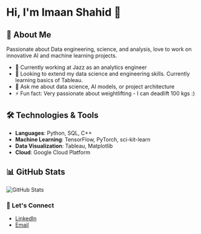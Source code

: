# Hi, I'm Imaan Shahid 👋

## 🌟 About Me
Passionate about Data engineering, science, and analysis, love to work on innovative AI and machine learning projects.

- 🔭 Currently working at Jazz as an analytics engineer
- 🌱 Looking to extend my data science and engineering skills. Currently learning basics of Tableau.
- 💬 Ask me about data science, AI models, or project architecture
- ⚡ Fun fact: Very passionate about weightlifting - I can deadlift 100 kgs :)

## 🛠️ Technologies & Tools
- **Languages**: Python, SQL, C++
- **Machine Learning**: TensorFlow, PyTorch, sci-kit-learn
- **Data Visualization**: Tableau, Matplotlib
- **Cloud**: Google Cloud Platform

## 📊 GitHub Stats
![GitHub Stats](https://github-readme-stats.vercel.app/api?username=imaansh&show_icons=true&theme=radical)


### 🔗 Let's Connect
- [LinkedIn](www.linkedin.com/in/imaan-shahid-57b475163)
- [Email](imaan.shahid31@gmail.com)
